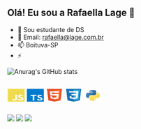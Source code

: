 ## Olá! Eu sou a Rafaella Lage  👋



- 🔭 Sou estudante de DS
- 💬 Email: rafaella@lage.com.br
- 📫 Boituva-SP
- ⚡

![Anurag's GitHub stats](https://github-readme-stats.vercel.app/api?username=anuraghazra&show_icons=true&theme=radical)
<div style="display: inline_block"><br>
  <img align="center" alt="Rafa-Js" height="30" width="40" src="https://raw.githubusercontent.com/devicons/devicon/master/icons/javascript/javascript-plain.svg">
  <img align="center" alt="Rafa-Ts" height="30" width="40" src="https://raw.githubusercontent.com/devicons/devicon/master/icons/typescript/typescript-plain.svg">
  <img align="center" alt="Rafa-HTML" height="30" width="40" src="https://raw.githubusercontent.com/devicons/devicon/master/icons/html5/html5-original.svg">
  <img align="center" alt="Rafa-CSS" height="30" width="40" src="https://raw.githubusercontent.com/devicons/devicon/master/icons/css3/css3-original.svg">
  <img align="center" alt="Rafa-Python" height="30" width="40" src="https://raw.githubusercontent.com/devicons/devicon/master/icons/python/python-original.svg">
  
</div>

##

<div> 
  <a href=<div> 
  <a href= "https://youtube.com/@rafaellalage5530?si=DRDTQJCLSozfrQ1vtarget="_blank"><img src="https://img.shields.io/badge/YouTube-FF0000?style=for-the-badge&logo=youtube&logoColor=white" target="_blank"></a>
  <a href="https://www.instagram.com/manhezi.la?igsh=dDQ4bWJxZjNla2M4&utm_source=qr"_blank"><img src="https://img.shields.io/badge/-Instagram-%23E4405F?style=for-the-badge&logo=instagram&logoColor=white" target="_blank"></a> 
  <a href = "mailto: rafaella@lage.com.br"><img src="https://img.shields.io/badge/-Gmail-%23333?style=for-the-badge&logo=gmail&logoColor=white" target="_blank"></a>
 </a> 

  
  

